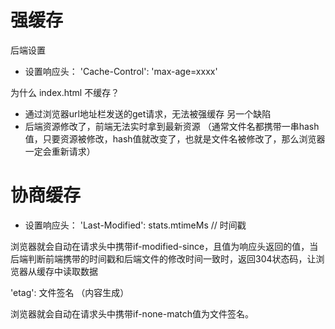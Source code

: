# 强缓存
 后端设置
 - 设置响应头：
 'Cache-Control': 'max-age=xxxx'

为什么 index.html 不缓存？ 
 - 通过浏览器url地址栏发送的get请求，无法被强缓存
另一个缺陷
 -  后端资源修改了，前端无法实时拿到最新资源 （通常文件名都携带一串hash值，只要资源被修改，hash值就改变了，也就是文件名被修改了，那么浏览器一定会重新请求）


# 协商缓存
 - 设置响应头：
  'Last-Modified':  stats.mtimeMs // 时间戳

  浏览器就会自动在请求头中携带if-modified-since，且值为响应头返回的值，当后端判断前端携带的时间戳和后端文件的修改时间一致时，返回304状态码，让浏览器从缓存中读取数据

  'etag': 文件签名 （内容生成）

  浏览器就会自动在请求头中携带if-none-match值为文件签名。